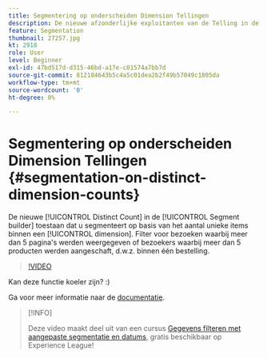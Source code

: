 ```yaml
---
title: Segmentering op onderscheiden Dimension Tellingen
description: De nieuwe afzonderlijke exploitanten van de Telling in de bouwer van het Segment staan u toe om te segmenteren die op het aantal unieke punten binnen om het even welke afmeting wordt gebaseerd. Filter voor bezoeken waarbij meer dan 5 pagina's werden weergegeven of bezoekers waarbij meer dan 5 producten werden aangeschaft, d.w.z. binnen één bestelling.
feature: Segmentation
thumbnail: 27257.jpg
kt: 2918
role: User
level: Beginner
exl-id: 47bd517d-d315-46bd-a17e-c01574a7bb7d
source-git-commit: 812184643b5c4a5c01dea2b2f49b57049c1805da
workflow-type: tm+mt
source-wordcount: '0'
ht-degree: 0%

---
```


# Segmentering op onderscheiden Dimension Tellingen {#segmentation-on-distinct-dimension-counts}

De nieuwe [!UICONTROL Distinct Count] in de [!UICONTROL Segment builder] toestaan dat u segmenteert op basis van het aantal unieke items binnen een [!UICONTROL dimension]. Filter voor bezoeken waarbij meer dan 5 pagina&#39;s werden weergegeven of bezoekers waarbij meer dan 5 producten werden aangeschaft, d.w.z. binnen één bestelling.

>[!VIDEO](https://video.tv.adobe.com/v/27257/?quality=12&learn=on)

Kan deze functie koeler zijn? :)

Ga voor meer informatie naar de [documentatie](https://experienceleague.adobe.com/docs/analytics/components/segmentation/segment-reference/seg-operators.html?lang=en).

>[!INFO]
>
> Deze video maakt deel uit van een cursus [Gegevens filteren met aangepaste segmentatie en datums](https://experienceleague.adobe.com/?recommended=Analytics-U-1-2021.1.filterdata), gratis beschikbaar op Experience League!

